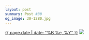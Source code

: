 ```yaml
---
layout: post
summary: Post #30
og_image: 30-1280.jpg
---
```


<p>
  <time><a href="/30">{{ page.date | date: "%B %e, %Y" }}</a></time>
  <a href="/30"><img src="{{ site.assets_url }}/30-640.jpg" srcset="{{ site.assets_url }}/30-1280.jpg 1280w, {{ site.assets_url }}/30-960.jpg 960w, {{ site.assets_url }}/30-640.jpg 640w, {{ site.assets_url }}/30-320.jpg 320w" sizes="(min-width: 700px) 50vw, calc(100vw - 2rem)" /></a>
</p>
